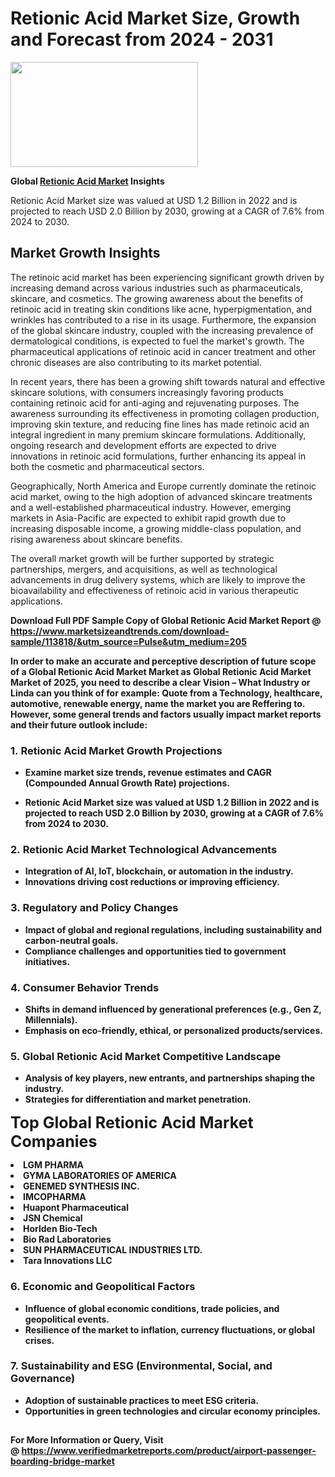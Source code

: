 <H1>Retionic Acid Market Size, Growth and Forecast from 2024 - 2031</H1><img class="aligncenter size-medium wp-image-584254" src="https://thirdeyenews.in/wp-content/uploads/2024/09/Global-Market-Research-300x168.jpeg" alt="" width="300" height="168" /><p><strong>Global&nbsp;<a href="https://www.marketsizeandtrends.com/download-sample/113818/&amp;utm_source=Pulse&amp;utm_medium=205">Retionic Acid Market</a> Insights</strong></p><p>Retionic Acid Market size was valued at USD 1.2 Billion in 2022 and is projected to reach USD 2.0 Billion by 2030, growing at a CAGR of 7.6% from 2024 to 2030.</p><p><h2>Market Growth Insights</h2> <p>The retinoic acid market has been experiencing significant growth driven by increasing demand across various industries such as pharmaceuticals, skincare, and cosmetics. The growing awareness about the benefits of retinoic acid in treating skin conditions like acne, hyperpigmentation, and wrinkles has contributed to a rise in its usage. Furthermore, the expansion of the global skincare industry, coupled with the increasing prevalence of dermatological conditions, is expected to fuel the market's growth. The pharmaceutical applications of retinoic acid in cancer treatment and other chronic diseases are also contributing to its market potential.</p> <p><strong></strong></p> <p>In recent years, there has been a growing shift towards natural and effective skincare solutions, with consumers increasingly favoring products containing retinoic acid for anti-aging and rejuvenating purposes. The awareness surrounding its effectiveness in promoting collagen production, improving skin texture, and reducing fine lines has made retinoic acid an integral ingredient in many premium skincare formulations. Additionally, ongoing research and development efforts are expected to drive innovations in retinoic acid formulations, further enhancing its appeal in both the cosmetic and pharmaceutical sectors.</p> <p>Geographically, North America and Europe currently dominate the retinoic acid market, owing to the high adoption of advanced skincare treatments and a well-established pharmaceutical industry. However, emerging markets in Asia-Pacific are expected to exhibit rapid growth due to increasing disposable income, a growing middle-class population, and rising awareness about skincare benefits.</p> <p>The overall market growth will be further supported by strategic partnerships, mergers, and acquisitions, as well as technological advancements in drug delivery systems, which are likely to improve the bioavailability and effectiveness of retinoic acid in various therapeutic applications.</p> <p><strong></p><p><span class=""><strong>Download Full PDF Sample Copy of Global Retionic Acid Market Report</strong> @ <a href="https://www.marketsizeandtrends.com/download-sample/113818/&amp;utm_source=Pulse&amp;utm_medium=205" target="_blank">https://www.marketsizeandtrends.com/download-sample/113818/&amp;utm_source=Pulse&amp;utm_medium=205</a></span></p><p>In order to make an accurate and perceptive description of future scope of a Global&nbsp;Retionic Acid Market Market as Global&nbsp;Retionic Acid Market Market of 2025, you need to describe a clear Vision &ndash; What Industry or Linda can you think of for example: Quote from a Technology, healthcare, automotive, renewable energy, name the market you are Reffering to. However, some general trends and factors usually impact market reports and their future outlook include:</p><h3>1.&nbsp;<strong>Retionic Acid Market Growth Projections</strong></h3><ul><li>Examine market size trends, revenue estimates and CAGR (Compounded Annual Growth Rate) projections.</li><li><p>Retionic Acid Market size was valued at USD 1.2 Billion in 2022 and is projected to reach USD 2.0 Billion by 2030, growing at a CAGR of 7.6% from 2024 to 2030.</p></li></ul><h3>2.&nbsp;<strong>Retionic Acid Market Technological Advancements</strong></h3><ul><li>Integration of AI, IoT, blockchain, or automation in the industry.</li><li>Innovations driving cost reductions or improving efficiency.</li></ul><h3>3.&nbsp;<strong>Regulatory and Policy Changes</strong></h3><ul><li>Impact of global and regional regulations, including sustainability and carbon-neutral goals.</li><li>Compliance challenges and opportunities tied to government initiatives.</li></ul><h3>4.&nbsp;<strong>Consumer Behavior Trends</strong></h3><ul><li>Shifts in demand influenced by generational preferences (e.g., Gen Z, Millennials).</li><li>Emphasis on eco-friendly, ethical, or personalized products/services.</li></ul><h3>5.&nbsp;<strong>Global Retionic Acid Market Competitive Landscape</strong></h3><ul><li>Analysis of key players, new entrants, and partnerships shaping the industry.</li><li>Strategies for differentiation and market penetration.</li></ul><p data-pm-slice="1 1 []"><span style="color: inherit; font-family: inherit; font-size: 25px;">Top Global Retionic Acid Market Companies</span></p><div class="" data-test-id=""><p><li>LGM PHARMA</li><li> GYMA LABORATORIES OF AMERICA</li><li> GENEMED SYNTHESIS INC.</li><li> IMCOPHARMA</li><li> Huapont Pharmaceutical</li><li> JSN Chemical</li><li> Horlden Bio-Tech</li><li> Bio Rad Laboratories</li><li> SUN PHARMACEUTICAL INDUSTRIES LTD.</li><li> Tara Innovations LLC</li></p></div><h3>6.&nbsp;<strong>Economic and Geopolitical Factors</strong></h3><ul><li>Influence of global economic conditions, trade policies, and geopolitical events.</li><li>Resilience of the market to inflation, currency fluctuations, or global crises.</li></ul><h3>7.&nbsp;<strong>Sustainability and ESG (Environmental, Social, and Governance)</strong></h3><ul><li>Adoption of sustainable practices to meet ESG criteria.</li><li>Opportunities in green technologies and circular economy principles.</li></ul><h2><strong style="font-size: 14px;">For More Information or Query, Visit @&nbsp;</strong><a style="background-color: #ffffff; font-size: 14px;" href="https://www.marketsizeandtrends.com/report/retionic-acid-market/" target="_blank">https://www.verifiedmarketreports.com/product/airport-passenger-boarding-bridge-market</a></h2>

